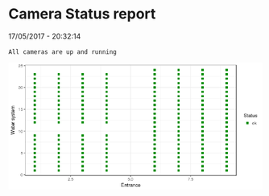Camera Status report
================
17/05/2017 - 20:32:14

    All cameras are up and running

![](camreport_files/figure-markdown_github/unnamed-chunk-2-1.png)
